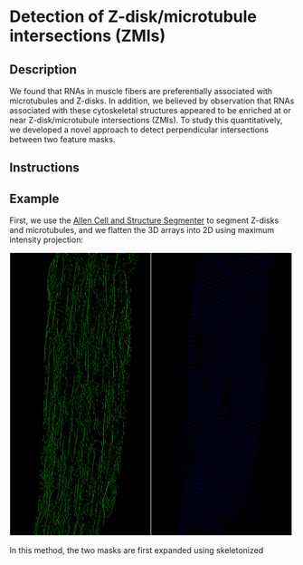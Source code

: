 # Detection of Z-disk/microtubule intersections (ZMIs)

## Description
We found that RNAs in muscle fibers are preferentially associated with microtubules and Z-disks. In addition, we believed by observation that RNAs associated with these cytoskeletal structures appeared to be enriched at or near Z-disk/microtubule intersections (ZMIs). To study this quantitatively, we developed a novel approach to detect perpendicular intersections between two feature masks.

## Instructions

## Example
First, we use the [Allen Cell and Structure Segmenter](https://www.biorxiv.org/content/10.1101/491035v2) to segment Z-disks and microtubules, and we flatten the 3D arrays into 2D using maximum intensity projection:

<img src="img/masks.png" alt="masks" width="500"/>

In this method, the two masks are first expanded using skeletonized